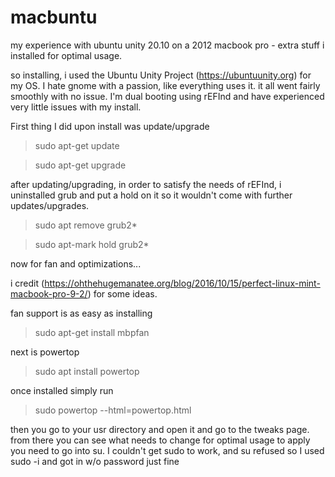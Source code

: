 # macbuntu
my experience with ubuntu unity 20.10 on a 2012 macbook pro - extra stuff i installed for optimal usage.


so installing, i used the Ubuntu Unity Project (https://ubuntuunity.org) for my OS. I hate gnome with a passion, like everything uses it. 
it all went fairly smoothly with no issue. I'm dual booting using rEFInd and have experienced very little issues with my install.

First thing I did upon install was update/upgrade
> sudo apt-get update

> sudo apt-get upgrade

after updating/upgrading, in order to satisfy the needs of rEFInd, i uninstalled grub and put a hold on it so it wouldn't come with further updates/upgrades.
> sudo apt remove grub2*

> sudo apt-mark hold grub2*

now for fan and optimizations...

i credit (https://ohthehugemanatee.org/blog/2016/10/15/perfect-linux-mint-macbook-pro-9-2/) for some ideas.

fan support is as easy as installing
> sudo apt-get install mbpfan

next is powertop
> sudo apt install powertop

once installed simply run
> sudo powertop --html=powertop.html

then you go to your usr directory and open it and go to the tweaks page. from there you can see what needs to change for optimal usage
to apply you need to go into su. I couldn't get sudo to work, and su refused so I used sudo -i and got in w/o password just fine
